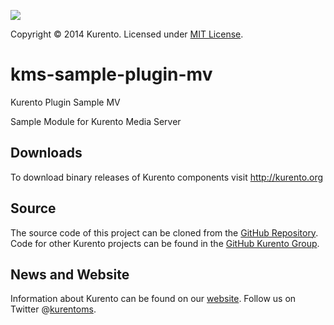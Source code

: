[![][KurentoImage]][website]

Copyright © 2014 Kurento. Licensed under [MIT License].

kms-sample-plugin-mv
==========
Kurento Plugin Sample MV

Sample Module for Kurento Media Server

Downloads
---------
To download binary releases of Kurento components visit http://kurento.org

Source
------
The source code of this project can be cloned from the [GitHub Repository].
Code for other Kurento projects can be found in the [GitHub Kurento Group].

News and Website
----------------
Information about Kurento can be found on our [website].
Follow us on Twitter @[kurentoms].

[KurentoImage]: https://avatars1.githubusercontent.com/u/5392839?s=120
[MIT License]: http://opensource.org/licenses/MIT
[GitHub Repository]: https://github.com/mvolosin/kurento-module-sampleplugin-js-MV
[GitHub Kurento Group]: https://github.com/kurento
[website]: http://kurento.org
[kurentoms]: http://twitter.com/kurentoms
